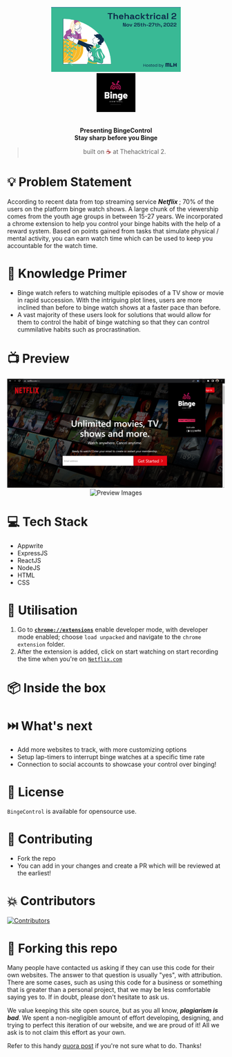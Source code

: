 <div align="center">
  <img alt="Thehacktrical2.0" src="assests/cover.png" height="150" width=300 />
</div>
<div align="center">
  <img alt="BingeControl" src="assests/Binge.png" height="90" />
</div>

<br>
<p align="center">
<b>Presenting BingeControl
<br>
Stay sharp before you Binge</b>
</p>
<blockquote align="center"> 
  built on <span style="color: #8b0000;">☕</span> at Thehacktrical 2</a>.

</blockquote>

# 💡 Problem Statement

According to recent data from top streaming service <i> <b> Netflix </b> </i>; 70% of the users on the platform binge watch shows. A large chunk of the viewership comes from the youth age groups in between 15-27 years. We incorporated a chrome extension to help you control your binge habits with the help of a reward system. Based on points gained from tasks that simulate physical / mental activity, you can earn watch time which can be used to keep you accountable for the watch time. 

# 🧠 Knowledge Primer

- Binge watch refers to watching multiple episodes of a TV show or movie in rapid succession. With the intriguing plot lines, users are more inclined than before to binge watch shows at a faster pace than before. 
- A vast majority of these users look for solutions that would allow for them to control the habit of binge watching so that they can control cummilative habits such as procrastination. 

# 📺 Preview

<div align="center">
  <img alt="Preview Images" src="Assests/preview.png" />
</div>
<div align="center">
  <img alt="Preview Images" src="docs/preview2.png" />
</div>

# 💻 Tech Stack

- Appwrite
- ExpressJS
- ReactJS
- NodeJS
- HTML
- CSS 

# 🔧 Utilisation

1. Go to **[`chrome://extensions`](chrome://extensions)** enable developer mode, with developer mode enabled; choose `load unpacked` and navigate to the `chrome extension` folder. 
2. After the extension is added, click on start watching on start recording the time when you're on [`Netflix.com`](https://netflix.com/in/) 


# 📦 Inside the box



# ⏭️ What's next

- Add more websites to track, with more customizing options
- Setup lap-timers to interrupt binge watches at a specific time rate
- Connection to social accounts to showcase your control over binging!

# 📜 License

`BingeControl` is available for opensource use. 

# 🤝 Contributing

- Fork the repo
- You can add in your changes and create a PR which will be reviewed at the earliest!

# 💥 Contributors

<a href="https://github.com/HackRx3/PS1_NudgeFudge/graphs/contributors">
<img src="https://contrib.rocks/image?repo=GyaneshSamanta/Thehacktrical-2" alt="Contributors">
</a>
                                                                                  
# 🚨 Forking this repo

Many people have contacted us asking if they can use this code for their own websites. The answer to that question is usually "yes", with attribution. There are some cases, such as using this code for a business or something that is greater than a personal project, that we may be less comfortable saying yes to. If in doubt, please don't hesitate to ask us.

We value keeping this site open source, but as you all know, _**plagiarism is bad**_. We spent a non-negligible amount of effort developing, designing, and trying to perfect this iteration of our website, and we are proud of it! All we ask is to not claim this effort as your own.

Refer to this handy [quora post](https://www.quora.com/Is-it-bad-to-copy-other-peoples-code) if you're not sure what to do. Thanks!
